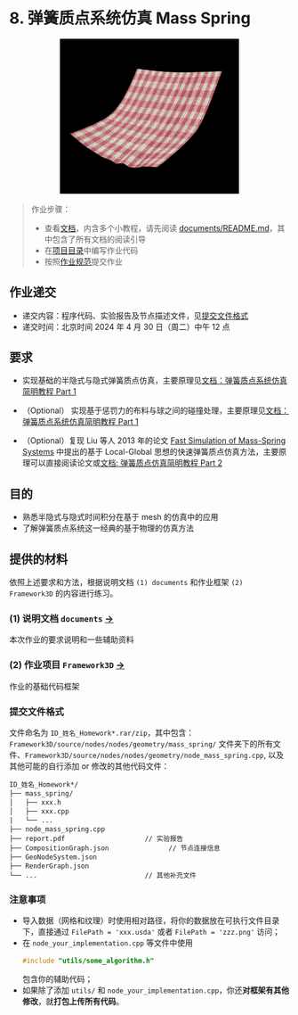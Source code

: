 # 8. 弹簧质点系统仿真 Mass Spring

<div  align="center">    
 <img src="./images/result-with-texture.png" style="zoom:60%" />
</div>


> 作业步骤：
> - 查看[文档](documents/README.md)，内含多个小教程，请先阅读 [documents/README.md](documents/README.md)，其中包含了所有文档的阅读引导
> - 在[项目目录](../../Framework3D/)中编写作业代码
> - 按照[作业规范](../README.md)提交作业


## 作业递交

- 递交内容：程序代码、实验报告及节点描述文件，见[提交文件格式](#提交文件格式)
- 递交时间：北京时间 2024 年 4 月 30 日（周二）中午 12 点

## 要求

- 实现基础的半隐式与隐式弹簧质点仿真，主要原理见[文档：弹簧质点系统仿真简明教程 Part 1](documents/README.md)

- （Optional） 实现基于惩罚力的布料与球之间的碰撞处理，主要原理见[文档：弹簧质点系统仿真简明教程 Part 1](documents/README.md)

- （Optional）复现 Liu 等人 2013 年的论文 [Fast Simulation of Mass-Spring Systems](https://tiantianliu.cn/papers/liu13fast/liu13fast.pdf) 中提出的基于 Local-Global 思想的快速弹簧质点仿真方法，主要原理可以直接阅读论文或[文档: 弹簧质点仿真简明教程 Part 2](documents/README-part2.md) 

## 目的

- 熟悉半隐式与隐式时间积分在基于 mesh 的仿真中的应用
- 了解弹簧质点系统这一经典的基于物理的仿真方法

## 提供的材料

依照上述要求和方法，根据说明文档 `(1) documents` 和作业框架 `(2) Framework3D` 的内容进行练习。

### (1) 说明文档 `documents` [->](documents/) 

本次作业的要求说明和一些辅助资料

### (2) 作业项目 `Framework3D` [->](../../Framework3D/) 

作业的基础代码框架

### 提交文件格式

文件命名为 `ID_姓名_Homework*.rar/zip`，其中包含：`Framework3D/source/nodes/nodes/geometry/mass_spring/` 文件夹下的所有文件、`Framework3D/source/nodes/nodes/geometry/node_mass_spring.cpp`, 以及其他可能的自行添加 or 修改的其他代码文件：
```
ID_姓名_Homework*/
├── mass_spring/                   
│   ├── xxx.h
│   ├── xxx.cpp
|   └── ...
├── node_mass_spring.cpp
├── report.pdf                    // 实验报告
├── CompositionGraph.json               // 节点连接信息
├── GeoNodeSystem.json
├── RenderGraph.json
└── ...                           // 其他补充文件
```

### 注意事项

- 导入数据（网格和纹理）时使用相对路径，将你的数据放在可执行文件目录下，直接通过 `FilePath = 'xxx.usda'` 或者 `FilePath = 'zzz.png'` 访问；
- 在 `node_your_implementation.cpp` 等文件中使用
  ```cpp
  #include "utils/some_algorithm.h"
  ```
  包含你的辅助代码；
- 如果除了添加 `utils/` 和 `node_your_implementation.cpp`，你还**对框架有其他修改**，就**打包上传所有代码**。

